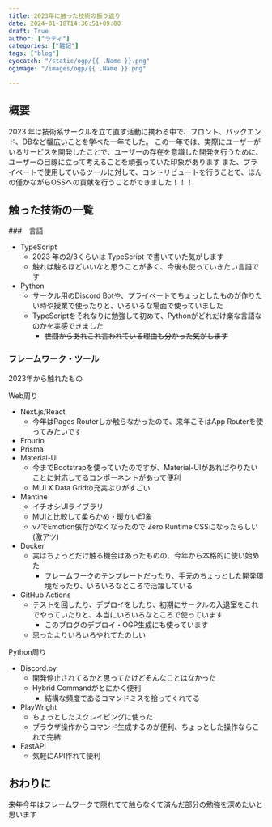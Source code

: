 ```yaml
---
title: 2023年に触った技術の振り返り
date: 2024-01-18T14:36:51+09:00
draft: True
author: ["ラティ"]
categories: ["雑記"]
tags: ["blog"]
eyecatch: "/static/ogp/{{ .Name }}.png"
ogimage: "/images/ogp/{{ .Name }}.png"

---
```

## 概要
2023 年は技術系サークルを立て直す活動に携わる中で、フロント、バックエンド、DBなど幅広いことを学べた一年でした。
この一年では、実際にユーザーがいるサービスを開発したことで、ユーザーの存在を意識した開発を行うために、ユーザーの目線に立って考えることを頑張っていた印象があります
また、プライベートで使用しているツールに対して、コントリビュートを行うことで、ほんの僅かながらOSSへの貢献を行うことができました！！！

## 触った技術の一覧
###　言語
- TypeScript
  - 2023 年の2/3くらいは TypeScript で書いていた気がします
  - 触れば触るほどいいなと思うことが多く、今後も使っていきたい言語です
- Python
  - サークル用のDiscord Botや、プライベートでちょっとしたものが作りたい時や授業で使ったりと、いろいろな場面で使っていました
  - TypeScriptをそれなりに勉強して初めて、Pythonがどれだけ楽な言語なのかを実感できました
    - ~~世間からあれこれ言われている理由も分かった気がします~~

### フレームワーク・ツール

2023年から触れたもの 

Web周り
- Next.js/React
  - 今年はPages Routerしか触らなかったので、来年こそはApp Routerを使ってみたいです
- Frourio
- Prisma
- Material-UI
  - 今までBootstrapを使っていたのですが、Material-UIがあればやりたいことに対応してるコンポーネントがあって便利
  - MUI X Data Gridの充実ぷりがすごい
- Mantine
  - イチオシUIライブラリ
  - MUIと比較して柔らかめ・暖かい印象
  - v7でEmotion依存がなくなったので Zero Runtime CSSになったらしい(激アツ)
- Docker
  - 実はちょっとだけ触る機会はあったものの、今年から本格的に使い始めた
    - フレームワークのテンプレートだったり、手元のちょっとした開発環境だったり、いろいろなところで活躍している
- GitHub Actions
  - テストを回したり、デプロイをしたり、初期にサークルの入退室をこれでやっていたりと、本当にいろいろなところで使っています
    - このブログのデプロイ・OGP生成にも使っています
  - 思ったよりいろいろやれてたのしい

Python周り
- Discord.py
  - 開発停止されてるかと思ってたけどそんなことはなかった
  - Hybrid Commandがとにかく便利
    - 結構な頻度であるコマンドミスを拾ってくれてる
- PlayWright
  - ちょっとしたスクレイピングに使った
  - ブラウザ操作からコマンド生成するのが便利、ちょっとした操作ならこれで完結
- FastAPI
  - 気軽にAPI作れて便利

## おわりに
~~来年~~今年はフレームワークで隠れてて触らなくて済んだ部分の勉強を深めたいと思います